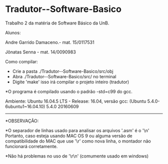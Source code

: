 # Tradutor--Software-Basico

Trabalho 2 da matéria de Software Básico da UnB.

Alunos:

Andre Garrido Damaceno.- mat. 15/0117531

Jônatas Senna - mat. 14/0090983


Como compilar:

* Crie a pasta ./Tradutor--Software-Basico/src/obj
* Abra ./Tradutor--Software-Basico/src/ no terminal
* Digite 'make' isso irá compilar o projeto inteiro (tradutor)

*O programa é compilado usando o padrão -std=c99 do gcc.

Ambiente:
Ubuntu 16.04.5 LTS - Release: 16.04, versão gcc: (Ubuntu 5.4.0-6ubuntu1~16.04.10) 5.4.0 20160609

---------------------------------------------------------------------------
*OBSERVAÇÃO:

*O separador de linhas usado para analisar os arquivos '.asm' é o '\n'
Portanto, caso esteja usando MAC OS 9 ou alguma versão de compatibilidade
do MAC que use '\r' como nova linha, o montador não funcionará corretamente.

*Não há problemas no uso de '\r\n' (comumente usado em windows)
